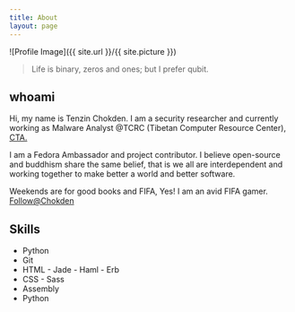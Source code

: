 ```yaml
---
title: About
layout: page
---
```

![Profile Image]({{ site.url }}/{{ site.picture }})

> Life is binary, zeros and ones; but I prefer qubit.

## whoami
<p>
Hi, my name is Tenzin Chokden. I am a security researcher and currently working as Malware Analyst @TCRC (Tibetan Computer Resource Center), <a href="http://www.tibet.net" alt="CTA">CTA. </a> 
</p>
<p>
I am a Fedora Ambassador and project contributor. 
I believe open-source and buddhism share the same belief, that is we all are interdependent and working together to make better a world and better software.  

Weekends  are for good  books and FIFA, Yes! I am an avid FIFA gamer. <a href="https://www.twitter.com/tnzchok">Follow@Chokden</a>
</p>



<h2>Skills</h2>

<ul class="skill-list">
	<li>Python</li>
	<li>Git</li>
	<li>HTML - Jade - Haml - Erb</li>
	<li>CSS - Sass </li>
	<li>Assembly</li>
	<li>Python</li>
</ul>
